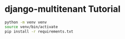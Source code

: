 # django-multitenant Tutorial

```bash
python -m venv venv
source venv/bin/activate
pip install -r requirements.txt
```